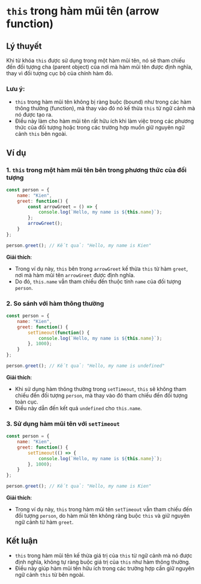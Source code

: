 # `this` trong hàm mũi tên (arrow function)

## Lý thuyết
Khi từ khóa `this` được sử dụng trong một hàm mũi tên, nó sẽ tham chiếu đến đối tượng cha (parent object) của nơi mà hàm mũi tên được định nghĩa, thay vì đối tượng cục bộ của chính hàm đó.

### Lưu ý:
- `this` trong hàm mũi tên không bị ràng buộc (bound) như trong các hàm thông thường (function), mà thay vào đó nó kế thừa `this` từ ngữ cảnh mà nó được tạo ra.
- Điều này làm cho hàm mũi tên rất hữu ích khi làm việc trong các phương thức của đối tượng hoặc trong các trường hợp muốn giữ nguyên ngữ cảnh `this` bên ngoài.

## Ví dụ

### 1. `this` trong một hàm mũi tên bên trong phương thức của đối tượng
```javascript
const person = {
    name: "Kien",
    greet: function() {
        const arrowGreet = () => {
            console.log(`Hello, my name is ${this.name}`);
        };
        arrowGreet();
    }
};

person.greet(); // Kết quả: "Hello, my name is Kien"
```
**Giải thích**:
- Trong ví dụ này, `this` bên trong `arrowGreet` kế thừa `this` từ hàm `greet`, nơi mà hàm mũi tên `arrowGreet` được định nghĩa.
- Do đó, `this.name` vẫn tham chiếu đến thuộc tính `name` của đối tượng `person`.

### 2. So sánh với hàm thông thường
```javascript
const person = {
    name: "Kien",
    greet: function() {
        setTimeout(function() {
            console.log(`Hello, my name is ${this.name}`);
        }, 1000);
    }
};

person.greet(); // Kết quả: "Hello, my name is undefined"
```
**Giải thích**:
- Khi sử dụng hàm thông thường trong `setTimeout`, `this` sẽ không tham chiếu đến đối tượng `person`, mà thay vào đó tham chiếu đến đối tượng toàn cục.
- Điều này dẫn đến kết quả `undefined` cho `this.name`.

### 3. Sử dụng hàm mũi tên với `setTimeout`
```javascript
const person = {
    name: "Kien",
    greet: function() {
        setTimeout(() => {
            console.log(`Hello, my name is ${this.name}`);
        }, 1000);
    }
};

person.greet(); // Kết quả: "Hello, my name is Kien"
```
**Giải thích**:
- Trong ví dụ này, `this` trong hàm mũi tên `setTimeout` vẫn tham chiếu đến đối tượng `person`, do hàm mũi tên không ràng buộc `this` và giữ nguyên ngữ cảnh từ hàm `greet`.

## Kết luận
- `this` trong hàm mũi tên kế thừa giá trị của `this` từ ngữ cảnh mà nó được định nghĩa, không tự ràng buộc giá trị của `this` như hàm thông thường.
- Điều này giúp hàm mũi tên hữu ích trong các trường hợp cần giữ nguyên ngữ cảnh `this` từ bên ngoài.